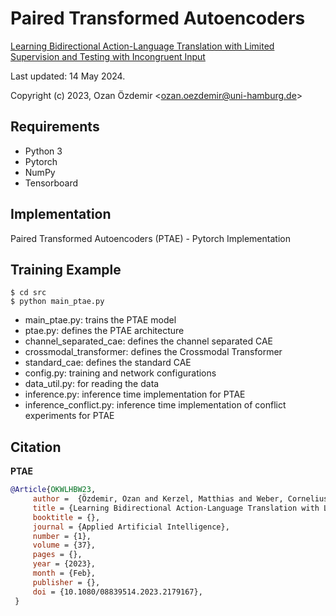 # Paired Transformed Autoencoders

[Learning Bidirectional Action-Language Translation with Limited Supervision and Testing with Incongruent Input](https://www.tandfonline.com/doi/full/10.1080/08839514.2023.2179167)

Last updated: 14 May 2024.

Copyright (c) 2023, Ozan Özdemir <<ozan.oezdemir@uni-hamburg.de>>

## Requirements
- Python 3
- Pytorch
- NumPy
- Tensorboard

## Implementation
Paired Transformed Autoencoders (PTAE) - Pytorch Implementation

## Training Example
```
$ cd src
$ python main_ptae.py
```
- main_ptae.py: trains the PTAE model
- ptae.py: defines the PTAE architecture
- channel_separated_cae: defines the channel separated CAE
- crossmodal_transformer: defines the Crossmodal Transformer
- standard_cae: defines the standard CAE
- config.py: training and network configurations
- data_util.py: for reading the data
- inference.py: inference time implementation for PTAE
- inference_conflict.py: inference time implementation of conflict experiments for PTAE

## Citation

**PTAE**
```bibtex
@Article{OKWLHBW23, 
 	 author =  {Özdemir, Ozan and Kerzel, Matthias and Weber, Cornelius and Lee, Jae Hee and Hafez, Burhan and Bruns, Patrick and Wermter, Stefan},  
 	 title = {Learning Bidirectional Action-Language Translation with Limited Supervision and Testing with Incongruent Input}, 
 	 booktitle = {},
 	 journal = {Applied Artificial Intelligence},
 	 number = {1},
 	 volume = {37},
 	 pages = {},
 	 year = {2023},
 	 month = {Feb},
 	 publisher = {},
 	 doi = {10.1080/08839514.2023.2179167}, 
 }
```